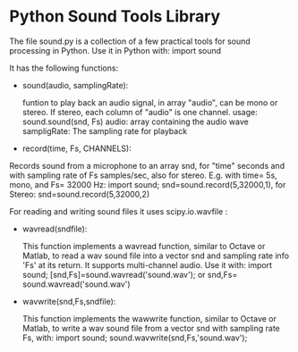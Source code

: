 
# Python Sound Tools Library

The file sound.py is a collection of a few practical tools for sound processing in Python.
Use it in Python with: import sound

It has the following functions:

* sound(audio, samplingRate):

    funtion to play back an audio signal, in array "audio", can be mono or stereo. 
    If stereo, each column of "audio" is one channel.
    usage: sound.sound(snd,  Fs)
    audio: array containing the audio wave
    sampligRate: The sampling rate for playback
    
* record(time, Fs, CHANNELS):

Records sound from a microphone to an array snd, for "time" seconds and with sampling rate of Fs samples/sec, also for stereo. E.g. with time= 5s, mono, and Fs= 32000 Hz: import sound; snd=sound.record(5,32000,1),
   for Stereo: snd=sound.record(5,32000,2)
    
For reading and writing sound files it uses scipy.io.wavfile :

* wavread(sndfile):

   This function implements a wavread function, similar to Octave or Matlab, to read a wav sound file into a vector snd and sampling rate info 'Fs' at its return. It supports multi-channel audio. Use it with: import sound; [snd,Fs]=sound.wavread('sound.wav'); or snd,Fs= sound.wavread('sound.wav')
   
* wavwrite(snd,Fs,sndfile):

   This function implements the wawwrite function, similar to Octave or Matlab, to write a wav sound file from a vector snd with sampling rate Fs, with: 
   import sound; 
   sound.wavwrite(snd,Fs,'sound.wav');

   



